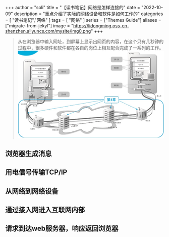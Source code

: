 +++
author = "soli"
title = "【读书笔记】网络是怎样连接的"
date = "2022-10-09"
description = "重点介绍了实际的网络设备和软件是如何工作的"
categories = [
"读书笔记","网络"
]
tags = [
"网络"
]
series = ["Themes Guide"]
aliases = ["migrate-from-jekyl"]
image = "https://lidongming.oss-cn-shenzhen.aliyuncs.com/mysite/img0.png"
+++
<!--more-->
> 从在浏览器中输入网址，到屏幕上显示出网页的内容，在这个只有几秒钟的过程中，很多硬件和软件都在各自的岗位上相互配合完成了一系列的工作。<br>
![探索之旅路线图](static/探索之旅路线图.png)
## 浏览器生成消息
## 用电信号传输TCP/IP
## 从网络到网络设备
## 通过接入网进入互联网内部
## 请求到达web服务器，响应返回浏览器

